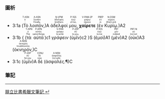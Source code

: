 ### 圖析
- <rt>3:1a</rt> (<RUBY><ruby><ruby>Τὸ<rt>‑</rt></ruby><rt>ὁ</rt></ruby><rt>T-ASN</rt></RUBY> <RUBY><ruby><ruby>λοιπόν,<rt>Finally,</rt></ruby><rt>λοιπόν</rt></ruby><rt>A-ASN</rt></RUBY>)A <RUBY><ruby><ruby>ἀδελφοί<rt>brothers</rt></ruby><rt>ἀδελφός</rt></ruby><rt>N-VPM</rt></RUBY> <RUBY><ruby><ruby>μου,<rt>of me,</rt></ruby><rt>ἐγώ</rt></ruby><rt>P-1GS</rt></RUBY> <RUBY><ruby><ruby>**χαίρετε**<rt>rejoice</rt></ruby><rt>χαίρω</rt></ruby><rt>V-PAM-2P</rt></RUBY> (<RUBY><ruby><ruby>ἐν<rt>in</rt></ruby><rt>ἐν</rt></ruby><rt>PREP</rt></RUBY> <RUBY><ruby><ruby>Κυρίῳ.<rt>[the] Lord.</rt></ruby><rt>κύριος</rt></ruby><rt>N-DSM</rt></RUBY>)A2 
- <rt>3:1b</rt> { (<RUBY><ruby><ruby>τὰ<rt>The</rt></ruby><rt>ὁ</rt></ruby><rt>T-APN</rt></RUBY> <RUBY><ruby><ruby>αὐτὰ<rt>same things</rt></ruby><rt>αὐτός</rt></ruby><rt>P-APN</rt></RUBY>)c1 <RUBY><ruby><ruby>*γράφειν*<rt>to write</rt></ruby><rt>γράφω</rt></ruby><rt>V-PAN</rt></RUBY> (<RUBY><ruby><ruby>ὑμῖν<rt>to you,</rt></ruby><rt>σύ</rt></ruby><rt>P-2DP</rt></RUBY>)c2 }S (<RUBY><ruby><ruby>ἐμοὶ<rt>to me</rt></ruby><rt>ἐγώ</rt></ruby><rt>P-1DS</rt></RUBY>)A1 (<RUBY><ruby><ruby>μὲν<rt>indeed</rt></ruby><rt>μέν</rt></ruby><rt>PRT</rt></RUBY>)A2 (<RUBY><ruby><ruby>οὐκ<rt>[is] not</rt></ruby><rt>οὐ</rt></ruby><rt>PRT-N</rt></RUBY>)A3 (<RUBY><ruby><ruby>ὀκνηρόν,<rt>troublesome;</rt></ruby><rt>ὀκνηρός</rt></ruby><rt>A-NSN</rt></RUBY>)C 
- <rt>3:1c</rt> (<RUBY><ruby><ruby>ὑμῖν<rt>for you</rt></ruby><rt>σύ</rt></ruby><rt>P-2DP</rt></RUBY>)A <RUBY><ruby><ruby>δὲ<rt>now</rt></ruby><rt>δέ</rt></ruby><rt>CONJ</rt></RUBY> (<RUBY><ruby><ruby>ἀσφαλές.¶<rt>[is] safe.</rt></ruby><rt>ἀσφαλής</rt></ruby><rt>A-NSN</rt></RUBY>)C


### 筆記



---
[腓立比書希臘文筆記  ↵](Philippians-Notes.md)